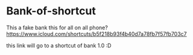 # Bank-of-shortcut
This a fake bank this for all on all phone?
https://www.icloud.com/shortcuts/b5f218b93f4b40d7a78fb7f57fb703c7

this link will go to a shortcut of bank 1.0 :D
